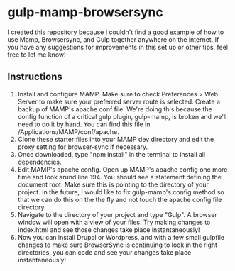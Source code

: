 # gulp-mamp-browsersync

<p>I created this repository because I couldn't find a good example of how to use Mamp, Browsersync, and Gulp together anywhere on the internet. If you have any suggestions for improvements in this set up or other tips, feel free to let me know!</p>

<h2>Instructions</h2>
<ol>
  <li>Install and configure MAMP. Make sure to check Preferences > Web Server to make sure your preferred server route is selected.
Create a backup of MAMP's apache conf file. We're doing this because the config function of a critical gulp plugin, gulp-mamp, is broken and we'll need to do it by hand. You can find this file in /Applications/MAMP/conf/apache.</li>
  <li>Clone these starter files into your MAMP dev directory and edit the proxy setting for browser-sync if necessary.</li>
  <li>Once downloaded, type "npm install" in the terminal to install all dependencies.</li>
  <li>Edit MAMP's apache config. Open up MAMP's apache config one more time and look arund line 194. You should see a statement defining the document root. Make sure this is pointing to the directory of your project. In the future, I would like to fix gulp-mamp's config method so that we can do this on the the fly and not touch the apache config file directory.</li>
  <li>Navigate to the directory of your project and type "Gulp". A browser window will open with a view of your files. Try making changes to index.html and see those changes take place instantaneously!</li>
  <li>Now you can install Drupal or Wordpress, and with a few small gulpfile changes to make sure BrowserSync is continuing to look in the right directories, you can code and see your changes take place instantaneously!</li>
</ol>











